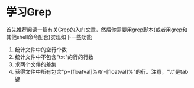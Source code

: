 学习Grep
========

首先推荐阅读一篇有关Grep的入门文章，然后你需要用grep脚本(或者用grep和其他shell命令配合)实现如下一些功能

1. 统计文件中的空行个数
2. 统计文件中不包含"txt"的行的行数
3. 求两个文件的差集
4. 获得文件中所有包含"p=[floatval]%\tr=[floatval]%"的行。注意，"\t"是tab键

